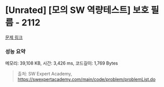 # [Unrated] [모의 SW 역량테스트] 보호 필름 - 2112 

[문제 링크](https://swexpertacademy.com/main/code/problem/problemDetail.do?contestProbId=AV5V1SYKAaUDFAWu) 

### 성능 요약

메모리: 39,108 KB, 시간: 3,426 ms, 코드길이: 1,769 Bytes



> 출처: SW Expert Academy, https://swexpertacademy.com/main/code/problem/problemList.do